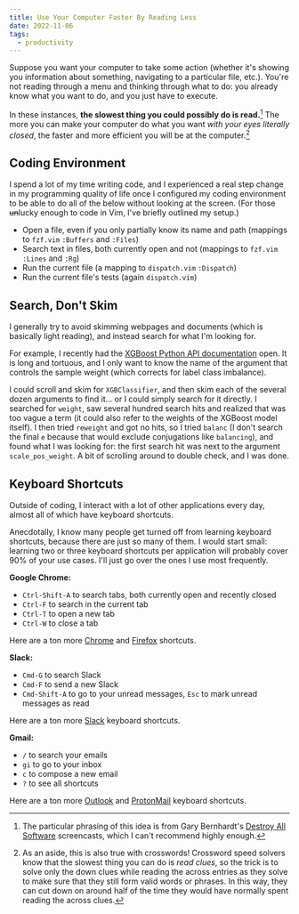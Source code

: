 ```yaml
---
title: Use Your Computer Faster By Reading Less
date: 2022-11-06
tags:
  - productivity
---
```


Suppose you want your computer to take some action (whether it's showing you information about something, navigating to a particular file, etc.). You're not reading through a menu and thinking through what to do: you already know what you want to do, and you just have to execute.

In these instances, **the slowest thing you could possibly do is read.**[^1] The more you can make your computer do what you want *with your eyes literally closed*, the faster and more efficient you will be at the computer.[^2]

[^1]: The particular phrasing of this idea is from Gary Bernhardt's [Destroy All Software](https://www.destroyallsoftware.com/screencasts/catalog/some-vim-tips) screencasts, which I can't recommend highly enough.

[^2]: As an aside, this is also true with crosswords! Crossword speed solvers know that the slowest thing you can do is _read clues_, so the trick is to solve only the down clues while reading the across entries as they solve to make sure that they still form valid words or phrases. In this way, they can cut down on around half of the time they would have normally spent reading the across clues.

## Coding Environment

I spend a lot of my time writing code, and I experienced a real step change in my programming quality of life once I configured my coding environment to be able to do all of the below without looking at the screen. (For those ~~un~~lucky enough to code in Vim, I've briefly outlined my setup.)

- Open a file, even if you only partially know its name and path (mappings to `fzf.vim` `:Buffers` and `:Files`)
- Search text in files, both currently open and not (mappings to `fzf.vim` `:Lines` and `:Rg`)
- Run the current file (a mapping to `dispatch.vim` `:Dispatch`)
- Run the current file's tests (again `dispatch.vim`)

## Search, Don't Skim

I generally try to avoid skimming webpages and documents (which is basically light reading), and instead search for what I'm looking for.

For example, I recently had the [XGBoost Python API documentation](https://xgboost.readthedocs.io/en/stable/python/python_api.html) open. It is long and tortuous, and I only want to know the name of the argument that controls the sample weight (which corrects for label class imbalance).

I could scroll and skim for `XGBClassifier`, and then skim each of the several dozen arguments to find it... or I could simply search for it directly. I searched for `weight`, saw several hundred search hits and realized that was too vague a term (it could also refer to the weights of the XGBoost model itself). I then tried `reweight` and got no hits, so I tried `balanc` (I don't search the final `e` because that would exclude conjugations like `balancing`), and found what I was looking for: the first search hit was next to the argument `scale_pos_weight`. A bit of scrolling around to double check, and I was done.

## Keyboard Shortcuts

Outside of coding, I interact with a lot of other applications every day, almost all of which have keyboard shortcuts.

Anecdotally, I know many people get turned off from learning keyboard shortcuts, because there are just so many of them. I would start small: learning two or three keyboard shortcuts per application will probably cover 90% of your use cases. I'll just go over the ones I use most frequently.

**Google Chrome:**

- `Ctrl-Shift-A` to search tabs, both currently open and recently closed
- `Ctrl-F` to search in the current tab
- `Ctrl-T` to open a new tab
- `Ctrl-W` to close a tab

Here are a ton more [Chrome](https://support.google.com/chrome/answer/157179) and [Firefox](https://support.mozilla.org/en-US/kb/keyboard-shortcuts-perform-firefox-tasks-quickly) shortcuts.

**Slack:**

- `Cmd-G` to search Slack
- `Cmd-F` to send a new Slack
- `Cmd-Shift-A` to go to your unread messages, `Esc` to mark unread messages as read

Here are a ton more [Slack](https://slack.com/help/articles/201374536-Slack-keyboard-shortcuts) keyboard shortcuts.

**Gmail:**

- `/` to search your emails
- `gi` to go to your inbox
- `c` to compose a new email
- `?` to see all shortcuts

Here are a ton more [Outlook](https://support.microsoft.com/en-us/office/keyboard-shortcuts-for-outlook-3cdeb221-7ae5-4c1d-8c1d-9e63216c1efd) and [ProtonMail](https://proton.me/support/keyboard-shortcuts) keyboard shortcuts.
